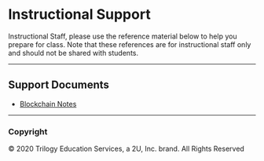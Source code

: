 # Instructional Support

Instructional Staff, please use the reference material below to help you prepare for class. Note that these references are for instructional staff only and should not be shared with students.

---

## Support Documents

* [Blockchain Notes](Blockchain.md)

---

### Copyright

© 2020 Trilogy Education Services, a 2U, Inc. brand. All Rights Reserved
